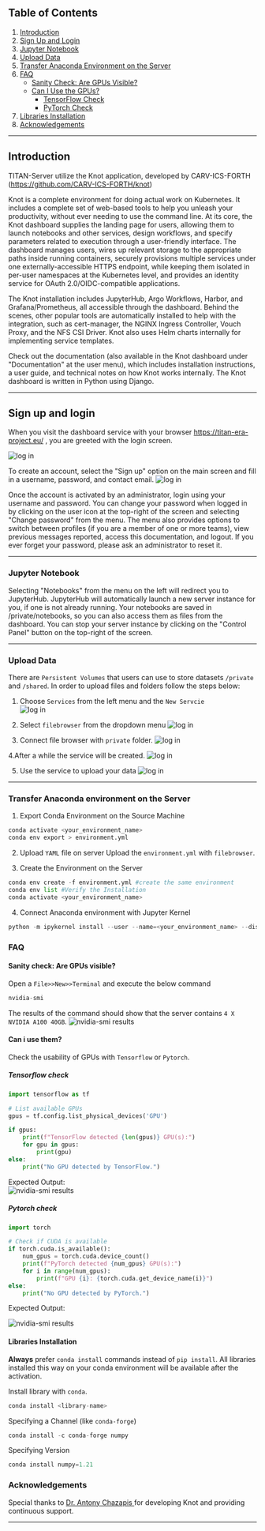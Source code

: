 
## Table of Contents

1. [Introduction](#introduction)
2. [Sign Up and Login](#sign-up-and-login)
3. [Jupyter Notebook](#jupyter-notebook)
4. [Upload Data](#upload-data)
5. [Transfer Anaconda Environment on the Server](#transfer-anaconda-environment-on-the-server)
6. [FAQ](#faq)
   - [Sanity Check: Are GPUs Visible?](#sanity-check-are-gpus-visible)
   - [Can I Use the GPUs?](#can-i-use-the-gpus)
     - [TensorFlow Check](#tensorflow-check)
     - [PyTorch Check](#pytorch-check)
7. [Libraries Installation](#libraries-installation)
8. [Acknowledgements](#acknowledgements)

---

## Introduction
TITAN-Server utilize the Knot application, developed by CARV-ICS-FORTH (https://github.com/CARV-ICS-FORTH/knot) 

Knot is a complete environment for doing actual work on Kubernetes. It includes a complete set of web-based tools to help you unleash your productivity, without ever needing to use the command line. At its core, the Knot dashboard supplies the landing page for users, allowing them to launch notebooks and other services, design workflows, and specify parameters related to execution through a user-friendly interface. The dashboard manages users, wires up relevant storage to the appropriate paths inside running containers, securely provisions multiple services under one externally-accessible HTTPS endpoint, while keeping them isolated in per-user namespaces at the Kubernetes level, and provides an identity service for OAuth 2.0/OIDC-compatible applications.

The Knot installation includes JupyterHub, Argo Workflows, Harbor, and Grafana/Prometheus, all accessible through the dashboard. Behind the scenes, other popular tools are automatically installed to help with the integration, such as cert-manager, the NGINX Ingress Controller, Vouch Proxy, and the NFS CSI Driver. Knot also uses Helm charts internally for implementing service templates.

Check out the documentation (also available in the Knot dashboard under "Documentation" at the user menu), which includes installation instructions, a user guide, and technical notes on how Knot works internally. The Knot dashboard is written in Python using Django.

---



## Sign up and login
 When you visit the dashboard service with your browser https://titan-era-project.eu/ , you are greeted with the login screen.
 
 ![log in](images/login.JPG?raw=true "CRETA")

To create an account, select the "Sign up" option on the main screen and fill in a username, password, and contact email.
 ![log in](images/login.JPG?raw=true "CRETA")

 Once the account is activated by an administrator, login using your username and password. You can change your password when logged in by clicking on the user icon at the top-right of the screen and selecting "Change password" from the menu. The menu also provides options to switch between profiles (if you are a member of one or more teams), view previous messages reported, access this documentation, and logout. If you ever forget your password, please ask an administrator to reset it.
 
 ---
 
### Jupyter Notebook
Selecting "Notebooks" from the menu on the left will redirect you to JupyterHub. JupyterHub will automatically launch a new server instance for you, if one is not already running. Your notebooks are saved in /private/notebooks, so you can also access them as files from the dashboard. You can stop your server instance by clicking on the "Control Panel" button on the top-right of the screen.

---

### Upload Data
There are ```Persistent Volumes``` that users can use to store datasets ```/private``` and ```/shared```. 
In order to upload files and folders follow the steps below:

1. Choose ```Services``` from the left menu and the ```New Servcie``` <br>
 ![log in](images/services.JPG?raw=true "CRETA")

2. Select ```filebrowser``` from the dropdown menu
![log in](images/filebroaser.JPG?raw=true "CRETA")


3. Connect file browser with ```private``` folder.
![log in](images/filebr2.JPG?raw=true "CRETA")

4.After a while the service will be created. 
![log in](/images/fbcreated.JPG?raw=true "CRETA")

5. Use the service to upload your data 
![log in](images/fbfull.JPG?raw=true "CRETA")

---
### Transfer Anaconda environment on the Server
1.  Export Conda Environment on the Source Machine
```python 
conda activate <your_environment_name>
conda env export > environment.yml

```

2.  Upload ```YAML``` file on server
Upload the ```environment.yml``` with ```filebrowser```.

3.  Create the Environment on the Server
```python 
conda env create -f environment.yml #create the same environment
conda env list #Verify the Installation
conda activate <your_environment_name> 


```

4.  Connect Anaconda environment with Jupyter Kernel 

```python 
python -m ipykernel install --user --name=<your_environment_name> --display-name "<env_display_name>"

```
### FAQ

#### Sanity check: Are GPUs visible? <br>
Open a ```File>>New>>Terminal``` and execute the below command 
```python 
nvidia-smi

```
The results of the command should show that the server  contains  ```4 X NVIDIA A100 40GB```.
![nvidia-smi results](images/smi.png?raw=true "CRETA")

#### Can i use them?
Check the usability of GPUs  with ```Tensorflow``` or ```Pytorch```.

##### Tensorflow check
    
```python 
import tensorflow as tf

# List available GPUs
gpus = tf.config.list_physical_devices('GPU')

if gpus:
    print(f"TensorFlow detected {len(gpus)} GPU(s):")
    for gpu in gpus:
        print(gpu)
else:
    print("No GPU detected by TensorFlow.")

```
Expected Output: <br>
![nvidia-smi results](images/tf-check.png?raw=true "CRETA")

 ##### Pytorch check
```python
import torch

# Check if CUDA is available
if torch.cuda.is_available():
    num_gpus = torch.cuda.device_count()
    print(f"PyTorch detected {num_gpus} GPU(s):")
    for i in range(num_gpus):
        print(f"GPU {i}: {torch.cuda.get_device_name(i)}")
else:
    print("No GPU detected by PyTorch.")

```
Expected Output: <br>

![nvidia-smi results](images/pytorch-ckeck.png?raw=true "CRETA")
#### Libraries Installation <br>
   **Always** prefer `conda install` commands instead of `pip install`. All libraries installed this way on your conda environment  will be available after the activation. <br>

   Install library with `conda`. 
   
```python
conda install <library-name>
```
    
Specifying a Channel (like `conda-forge`)
```python
conda install -c conda-forge numpy
```
Specifying Version 
```python
conda install numpy=1.21
```



    
### Acknowledgements
Special thanks to [Dr. Antony Chazapis ](https://github.com/chazapis) for developing Knot and providing continuous support.

---







